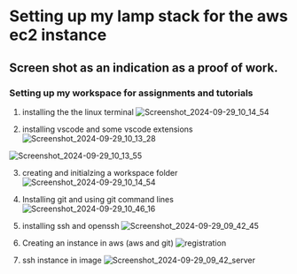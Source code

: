 # Setting up my lamp stack for the aws ec2 instance
## Screen shot as an indication as a proof of work.
### Setting up my workspace for assignments and tutorials

1. installing the the linux terminal
![Screenshot_2024-09-29_10_14_54](https://github.com/user-attachments/assets/445fce40-42d7-4ea8-aee5-735cd6f0f318)



2. installing vscode and some vscode extensions
![Screenshot_2024-09-29_10_13_28](https://github.com/user-attachments/assets/711fb891-b55d-4a90-a0fd-cdcc0dc2b17c)

![Screenshot_2024-09-29_10_13_55](https://github.com/user-attachments/assets/eafb3f2a-fe4f-4839-a26a-2aa81976136c)


3. creating and initialzing a workspace folder
![Screenshot_2024-09-29_10_14_54](https://github.com/user-attachments/assets/15944492-02bc-4f11-8c92-0161bcdf7d1c)



4. Installing git and using git command lines
![Screenshot_2024-09-29_10_46_16](https://github.com/user-attachments/assets/6896e96d-721c-41c1-917c-21247b24aae6)



5. installing ssh and openssh
![Screenshot_2024-09-29_09_42_45](https://github.com/user-attachments/assets/e276fda6-5a6a-41fa-b303-e5b65bdddc9e)



6. Creating an instance in aws (aws and git)
![registration](https://github.com/user-attachments/assets/a10985ed-86a1-4f54-9823-299268d2a96e)



7. ssh instance in image
![Screenshot_2024-09-29_09_42_server](https://github.com/user-attachments/assets/6d8d99ec-50f3-4d56-ac28-7cd81b1eaa2e)

